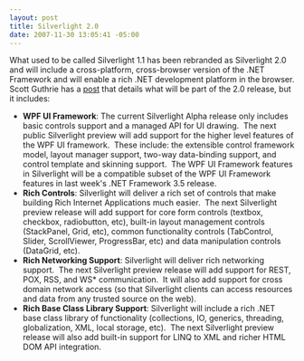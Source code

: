 ```yaml
---
layout: post
title: Silverlight 2.0
date: 2007-11-30 13:05:41 -05:00
---
```


What used to be called Silverlight 1.1 has been rebranded as Silverlight 2.0 and will include a cross-platform, cross-browser version of the .NET Framework and will enable a rich .NET development platform in the browser. Scott Guthrie has a [post](http://weblogs.asp.net/scottgu/archive/2007/11/29/net-web-product-roadmap-asp-net-silverlight-iis7.aspx) that details what will be part of the 2.0 release, but it includes:

* **WPF UI Framework**: The current Silverlight Alpha release only includes basic controls support and a managed API for UI drawing.  The next public Silverlight preview will add support for the higher level features of the WPF UI framework.  These include: the extensible control framework model, layout manager support, two-way data-binding support, and control template and skinning support.  The WPF UI Framework features in Silverlight will be a compatible subset of the WPF UI Framework features in last week's .NET Framework 3.5 release.
* **Rich Controls**: Silverlight will deliver a rich set of controls that make building Rich Internet Applications much easier.  The next Silverlight preview release will add support for core form controls (textbox, checkbox, radiobutton, etc), built-in layout management controls (StackPanel, Grid, etc), common functionality controls (TabControl, Slider, ScrollViewer, ProgressBar, etc) and data manipulation controls (DataGrid, etc).
* **Rich Networking Support**: Silverlight will deliver rich networking support.  The next Silverlight preview release will add support for REST, POX, RSS, and WS* communication.  It will also add support for cross domain network access (so that Silverlight clients can access resources and data from any trusted source on the web).
* **Rich Base Class Library Support**: Silverlight will include a rich .NET base class library of functionality (collections, IO, generics, threading, globalization, XML, local storage, etc).  The next Silverlight preview release will also add built-in support for LINQ to XML and richer HTML DOM API integration.
